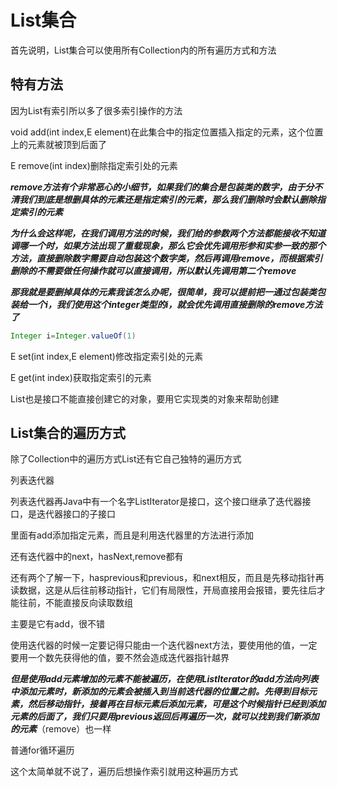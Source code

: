 # List集合

首先说明，List集合可以使用所有Collection内的所有遍历方式和方法

## 特有方法

因为List有索引所以多了很多索引操作的方法

void add(int index,E element)在此集合中的指定位置插入指定的元素，这个位置上的元素就被顶到后面了

E remove(int index)删除指定索引处的元素

***remove方法有个非常恶心的小细节，如果我们的集合是包装类的数字，由于分不清我们到底是想删具体的元素还是指定索引的元素，那么我们删除时会默认删除指定索引的元素***

***为什么会这样呢，在我们调用方法的时候，我们给的参数两个方法都能接收不知道调哪一个时，如果方法出现了重载现象，那么它会优先调用形参和实参一致的那个方法，直接删除数字需要自动包装这个数字类，然后再调用remove，而根据索引删除的不需要做任何操作就可以直接调用，所以默认先调用第二个remove***

***那我就是要删掉具体的元素我该怎么办呢，很简单，我可以提前把一通过包装类包装给一个i，我们使用这个integer类型的i，就会优先调用直接删除的remove方法了***

```java
Integer i=Integer.valueOf(1)
```

E set(int index,E element)修改指定索引处的元素

E get(int index)获取指定索引的元素

List也是接口不能直接创建它的对象，要用它实现类的对象来帮助创建

## List集合的遍历方式

除了Collection中的遍历方式List还有它自己独特的遍历方式

列表迭代器

列表迭代器再Java中有一个名字ListIterator是接口，这个接口继承了迭代器接口，是迭代器接口的子接口

里面有add添加指定元素，而且是利用迭代器里的方法进行添加

还有迭代器中的next，hasNext,remove都有

还有两个了解一下，hasprevious和previous，和next相反，而且是先移动指针再读数据，这是从后往前移动指针，它们有局限性，开局直接用会报错，要先往后才能往前，不能直接反向读取数组

主要是它有add，很不错

使用迭代器的时候一定要记得只能由一个迭代器next方法，要使用他的值，一定要用一个数先获得他的值，要不然会造成迭代器指针越界

***但是使用add元素增加的元素不能被遍历，在使用ListIterator的add方法向列表中添加元素时，新添加的元素会被插入到当前迭代器的位置之前。先得到目标元素，然后移动指针，接着再在目标元素后添加元素，可是这个时候指针已经到添加元素的后面了，我们只要用previous返回后再遍历一次，就可以找到我们新添加的元素***（remove）也一样

普通for循环遍历

这个太简单就不说了，遍历后想操作索引就用这种遍历方式
